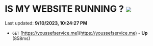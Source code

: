 # IS MY WEBSITE RUNNING ? [![](https://img.shields.io/static/v1?label=Sponsor&message=%E2%9D%A4&logo=GitHub&color=%23fe8e86)](https://github.com/sponsors/<username>)

Last updated: **9/10/2023, 10:24:27 PM**

- `GET` [https://youssefservice.me](https://youssefservice.me) - **Up** (858ms)
